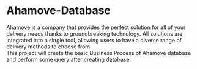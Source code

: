 # Ahamove-Database
Ahamove is a company that provides the perfect solution for all of your delivery needs thanks to groundbreaking technology. All solutions are integrated into a single tool, allowing users to have a diverse range of delivery methods to choose from <br>
This project will create the basic Business Process of Ahamove database and perform some query after creating database
